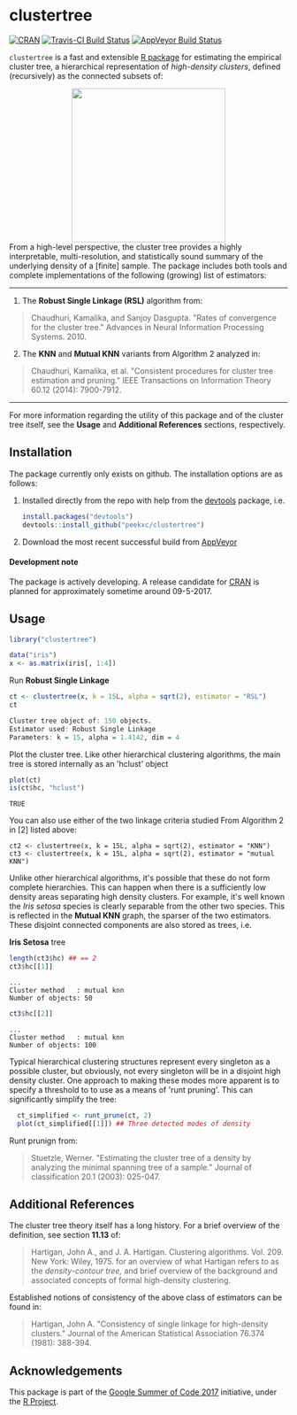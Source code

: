 # clustertree
[![CRAN](http://www.r-pkg.org/badges/version/clustertree)](#)
[![Travis-CI Build Status](https://travis-ci.org/peekxc/clustertree.svg?branch=master)](https://travis-ci.org/peekxc/clustertree)
[![AppVeyor Build Status](https://ci.appveyor.com/api/projects/status/github/peekxc/clustertree?branch=master&svg=true)](https://ci.appveyor.com/project/peekxc/clustertree)

`clustertree` is a fast and extensible [R package](https://www.r-project.org/package) for estimating the empirical cluster tree, a hierarchical representation of *high-density clusters*, defined (recursively) as the connected subsets of: 
<div style = "text-align:center" align="center"> <img src="http://peekxc.github.io/img/clustertree.svg" width = "278"/> </div>
From a high-level perspective, the cluster tree provides a highly interpretable, multi-resolution, and statistically sound summary of the underlying density of a [finite] sample. The package includes both tools and complete implementations of the following (growing) list of estimators: 

---
1. The **Robust Single Linkage (RSL)** algorithm from: 
> Chaudhuri, Kamalika, and Sanjoy Dasgupta. "Rates of convergence for the cluster tree." Advances in Neural Information Processing Systems. 2010.

2. The **KNN** and **Mutual KNN** variants from Algorithm 2 analyzed in:
> Chaudhuri, Kamalika, et al. "Consistent procedures for cluster tree estimation and pruning." IEEE Transactions on Information Theory 60.12 (2014): 7900-7912.
	
---

For more information regarding the utility of this package and of the cluster tree itself, see the **Usage** and **Additional References** sections, respectively.

<!--The applications are many—density-based clustering is one such application. The benefits of density-based clustering are numerous, including the ability to capture clusters of arbitrary or non-convex shapes, they do not require *a priori* knowledge concerning number of clusters to find, and they are more often than not robust to varying amounts noise. Akin to some density-based clustering approaches, the cluster tree shares another benefit relatively absent in other clustering approaches: the definition of what constitutes a cluster and its overall object of inference, the hierarchical tree of high-density clusters, is clearly and formally stated. -->

## Installation 
The package currently only exists on github. The installation options are as follows: 

1. Installed directly from the repo with help from the [devtools](https://github.com/hadley/devtools) package, i.e. 

	```R
	install.packages("devtools")
	devtools::install_github("peekxc/clustertree")
	```
2. Download the most recent successful build from [AppVeyor](https://ci.appveyor.com/api/projects/peekxc/clustertree/artifacts/bin/debug.zip?branch=master
) 
#### Development note 

The package is actively developing. A release candidate for [CRAN](https://cran.r-project.org/) is planned for approximately sometime around 09-5-2017.  

## Usage 

```R
library("clustertree")

data("iris")
x <- as.matrix(iris[, 1:4])
```

Run __Robust Single Linkage__
```R
ct <- clustertree(x, k = 15L, alpha = sqrt(2), estimator = "RSL")
ct
```

```R
Cluster tree object of: 150 objects.
Estimator used: Robust Single Linkage
Parameters: k = 15, alpha = 1.4142, dim = 4
```
Plot the cluster tree. Like other hierarchical clustering algorithms, the main tree is stored internally as an 'hclust' object
```R
plot(ct)
is(ct$hc, "hclust") 
```
`TRUE`

You can also use either of the two linkage criteria studied From Algorithm 2 in [2] listed above: 
```
ct2 <- clustertree(x, k = 15L, alpha = sqrt(2), estimator = "KNN")
ct3 <- clustertree(x, k = 15L, alpha = sqrt(2), estimator = "mutual KNN")
```

Unlike other hierarchical algorithms, it's possible that these do not form complete hierarchies. This can happen when 
there is a sufficiently low density areas separating high density clusters. For example, it's well known the _Iris setosa_ 
species is clearly separable from the other two species. This is reflected in the __Mutual KNN__ graph, the sparser of 
the two estimators. These disjoint connected components are also stored as trees, i.e.

__Iris Setosa__ tree
```R
length(ct3$hc) ## == 2
ct3$hc[[1]]
```

```
...
Cluster method   : mutual knn 
Number of objects: 50 
```

```R
ct3$hc[[2]]
```

```
...
Cluster method   : mutual knn 
Number of objects: 100 
```

Typical hierarchical clustering structures represent every singleton as a possible cluster, but obviously, not every singleton will be in a disjoint high density cluster. One approach to making these modes more apparent is to specify a threshold to to use as a means of 'runt pruning'. This can significantly simplify the tree: 

```R
  ct_simplified <- runt_prune(ct, 2)
  plot(ct_simplified[[1]]) ## Three detected modes of density
```

Runt prunign from:

> Stuetzle, Werner. "Estimating the cluster tree of a density by analyzing the minimal spanning tree of a sample." Journal of classification 20.1 (2003): 025-047.


## Additional References
The cluster tree theory itself has a long history. For a brief overview of the definition, see section  **11.13** of: 
> Hartigan, John A., and J. A. Hartigan. Clustering algorithms. Vol. 209. New York: Wiley, 1975.
for an overview of what Hartigan refers to as the *density-contour tree,* and brief overview of the background and associated concepts of formal high-density clustering. 

Established notions of consistency of the above class of estimators can be found in: 
> Hartigan, John A. "Consistency of single linkage for high-density clusters." Journal of the American Statistical Association 76.374 (1981): 388-394.


## Acknowledgements 
This package is part of the [Google Summer of Code 2017](https://summerofcode.withgoogle.com/dashboard/project/5111030546956288/overview/) initiative, under the [R Project](https://www.r-project.org/). 